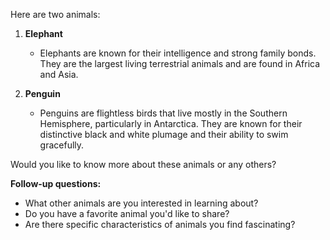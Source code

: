 Here are two animals:

1. **Elephant**
   - Elephants are known for their intelligence and strong family bonds. They are the largest living terrestrial animals and are found in Africa and Asia.

2. **Penguin**
   - Penguins are flightless birds that live mostly in the Southern Hemisphere, particularly in Antarctica. They are known for their distinctive black and white plumage and their ability to swim gracefully.

Would you like to know more about these animals or any others?

**Follow-up questions:**
- What other animals are you interested in learning about?
- Do you have a favorite animal you'd like to share?
- Are there specific characteristics of animals you find fascinating?


